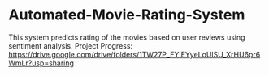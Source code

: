# Automated-Movie-Rating-System
This system predicts rating of the movies based on user reviews using sentiment analysis. 
Project Progress: https://drive.google.com/drive/folders/1TW27P_FYIEYyeLoUlSU_XrHU6pr6WmLr?usp=sharing
